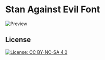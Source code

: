 # Stan Against Evil Font
![Preview](https://github.com/user-attachments/assets/0def9357-db39-47b6-a6b1-debe4c57b68a)
## License
[![License: CC BY-NC-SA 4.0](https://img.shields.io/badge/License-CC_BY--NC--SA_4.0-lightgrey.svg)](https://creativecommons.org/licenses/by-nc-sa/4.0/)  
